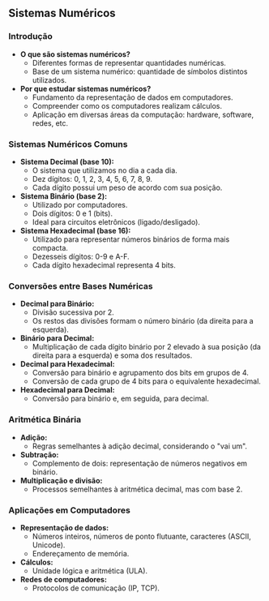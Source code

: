 ## Sistemas Numéricos

### Introdução
* **O que são sistemas numéricos?**
    * Diferentes formas de representar quantidades numéricas.
    * Base de um sistema numérico: quantidade de símbolos distintos utilizados.
* **Por que estudar sistemas numéricos?**
    * Fundamento da representação de dados em computadores.
    * Compreender como os computadores realizam cálculos.
    * Aplicação em diversas áreas da computação: hardware, software, redes, etc.

### Sistemas Numéricos Comuns
* **Sistema Decimal (base 10):**
    * O sistema que utilizamos no dia a cada dia.
    * Dez dígitos: 0, 1, 2, 3, 4, 5, 6, 7, 8, 9.
    * Cada dígito possui um peso de acordo com sua posição.
* **Sistema Binário (base 2):**
    * Utilizado por computadores.
    * Dois dígitos: 0 e 1 (bits).
    * Ideal para circuitos eletrônicos (ligado/desligado).
* **Sistema Hexadecimal (base 16):**
    * Utilizado para representar números binários de forma mais compacta.
    * Dezesseis dígitos: 0-9 e A-F.
    * Cada dígito hexadecimal representa 4 bits.

### Conversões entre Bases Numéricas
* **Decimal para Binário:**
    * Divisão sucessiva por 2.
    * Os restos das divisões formam o número binário (da direita para a esquerda).
* **Binário para Decimal:**
    * Multiplicação de cada dígito binário por 2 elevado à sua posição (da direita para a esquerda) e soma dos resultados.
* **Decimal para Hexadecimal:**
    * Conversão para binário e agrupamento dos bits em grupos de 4.
    * Conversão de cada grupo de 4 bits para o equivalente hexadecimal.
* **Hexadecimal para Decimal:**
    * Conversão para binário e, em seguida, para decimal.

### Aritmética Binária
* **Adição:**
    * Regras semelhantes à adição decimal, considerando o "vai um".
* **Subtração:**
    * Complemento de dois: representação de números negativos em binário.
* **Multiplicação e divisão:**
    * Processos semelhantes à aritmética decimal, mas com base 2.

### Aplicações em Computadores
* **Representação de dados:**
    * Números inteiros, números de ponto flutuante, caracteres (ASCII, Unicode).
    * Endereçamento de memória.
* **Cálculos:**
    * Unidade lógica e aritmética (ULA).
* **Redes de computadores:**
    * Protocolos de comunicação (IP, TCP).
